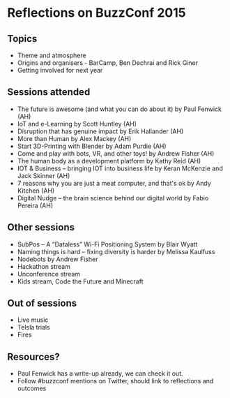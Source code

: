 # Reflections on BuzzConf 2015

## Topics
- Theme and atmosphere
- Origins and organisers - BarCamp, Ben Dechrai and Rick Giner
- Getting involved for next year

## Sessions attended
- The future is awesome (and what you can do about it) by Paul Fenwick (AH)
- IoT and e-Learning by Scott Huntley (AH)
- Disruption that has genuine impact by Erik Hallander (AH)
- More than Human by Alex Mackey (AH)
- Start 3D-Printing with Blender by Adam Purdie (AH)
- Come and play with bots, VR, and other toys! by Andrew Fisher (AH)
- The human body as a development platform by Kathy Reid (AH)
- IOT & Business – bringing IOT into business life by Keran McKenzie and Jack Skinner (AH)
- 7 reasons why you are just a meat computer, and that's ok by Andy Kitchen (AH)
- Digital Nudge – the brain science behind our digital world by Fabio Pereira (AH)

## Other sessions
- SubPos – A “Dataless” Wi-Fi Positioning System by Blair Wyatt
- Naming things is hard – fixing diversity is harder by Melissa Kaulfuss
- Nodebots by Andrew Fisher
- Hackathon stream 
- Unconference stream
- Kids stream, Code the Future and Minecraft

## Out of sessions
- Live music
- Telsla trials
- Fires

## Resources?
- Paul Fenwick has a write-up already, we can check it out.
- Follow #buzzconf mentions on Twitter, should link to reflections and outcomes
